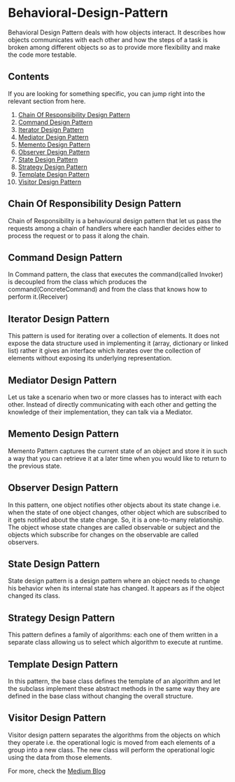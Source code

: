 # Behavioral-Design-Pattern

Behavioral Design Pattern deals with how objects interact. It describes how objects communicates with each other and how the steps of a task is broken among different objects so as to provide more flexibility and make the code more testable. 

## Contents

If you are looking for something specific, you can jump right into the relevant section from here.

1. [Chain Of Responsibility Design Pattern](#chain-of-responsibility-design-pattern)
2. [Command Design Pattern](#command-design-pattern)
3. [Iterator Design Pattern](#aiterator-design-pattern)
4. [Mediator Design Pattern](#mediator-design-pattern)
5. [Memento Design Pattern](#memento-design-pattern)
6. [Observer Design Pattern](#observer-design-pattern)
7. [State Design Pattern](#state-design-pattern)
8. [Strategy Design Pattern](#strategy-design-pattern)
9. [Template Design Pattern](#template-design-pattern)
10. [Visitor Design Pattern](#visitor-design-pattern)

## Chain Of Responsibility Design Pattern
Chain of Responsibility is a behavioural design pattern that let us pass the requests among a chain of handlers where each handler decides either to process the request or to pass it along the chain.

## Command Design Pattern
In Command pattern, the class that executes the command(called Invoker) is decoupled from the class which produces the command(ConcreteCommand) and from the class that knows how to perform it.(Receiver)

## Iterator Design Pattern
This pattern is used for iterating over a collection of elements. It does not expose the data structure used in implementing it (array, dictionary or linked list) rather it gives an interface which iterates over the collection of elements without exposing its underlying representation.

## Mediator Design Pattern
Let us take a scenario when two or more classes has to interact with each other. Instead of directly communicating with each other and getting the knowledge of their implementation, they can talk via a Mediator.

## Memento Design Pattern
Memento Pattern captures the current state of an object and store it in such a way that you can retrieve it at a later time when you would like to return to the previous state.

## Observer Design Pattern
In this pattern, one object notifies other objects about its state change i.e. when the state of one object changes, other object which are subscribed to it gets notified about the state change. So, it is a one-to-many relationship. 
The object whose state changes are called observable or subject and the objects which subscribe for changes on the observable are called observers.

## State Design Pattern
State design pattern is a design pattern where an object needs to change his behavior when its internal state has changed. It appears as if the object changed its class. 

## Strategy Design Pattern
This pattern defines a family of algorithms: each one of them written in a separate class allowing us to select which algorithm to execute at runtime. 

## Template Design Pattern
In this pattern, the base class defines the template of an algorithm and let the subclass implement these abstract methods in the same way they are defined in the base class without changing the overall structure.

## Visitor Design Pattern
Visitor design pattern separates the algorithms from the objects on which they operate i.e. the operational logic is moved from each elements of a group into a new class. The new class will perform the operational logic using the data from those elements.

For more, check the [Medium Blog](https://medium.com/@lubabahasnain93/design-patterns-in-swift-part-ii-behavioral-design-pattern-5e4e5f13ccf7)
